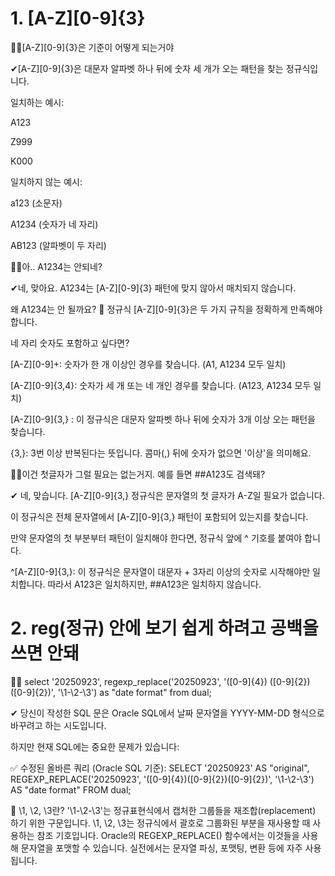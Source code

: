 # 1. [A-Z][0-9]{3}

🤷‍♀️[A-Z][0-9]{3}은 기준이 어떻게 되는거야

✔[A-Z][0-9]{3}은 대문자 알파벳 하나 뒤에 숫자 세 개가 오는 패턴을 찾는 정규식입니다.

일치하는 예시:

A123

Z999

K000

일치하지 않는 예시:

a123 (소문자)

A1234 (숫자가 네 자리)

AB123 (알파벳이 두 자리)

🤷‍♀️아.. A1234는 안되네?

✔네, 맞아요. A1234는 [A-Z][0-9]{3} 패턴에 맞지 않아서 매치되지 않습니다.

왜 A1234는 안 될까요? 🤔
정규식 [A-Z][0-9]{3}은 두 가지 규칙을 정확하게 만족해야 합니다.

네 자리 숫자도 포함하고 싶다면?

[A-Z][0-9]+: 숫자가 한 개 이상인 경우를 찾습니다. (A1, A1234 모두 일치)

[A-Z][0-9]{3,4}: 숫자가 세 개 또는 네 개인 경우를 찾습니다. (A123, A1234 모두 일치)

[A-Z][0-9]{3,} : 이 정규식은 대문자 알파벳 하나 뒤에 숫자가 3개 이상 오는 패턴을 찾습니다.

{3,}: 3번 이상 반복된다는 뜻입니다. 콤마(,) 뒤에 숫자가 없으면 '이상'을 의미해요.

🤷‍♀️이건 첫글자가 그럴 필요는 없는거지. 예를 들면 ##A123도 검색돼?

✔ 네, 맞습니다. [A-Z][0-9]{3,} 정규식은 문자열의 첫 글자가 A-Z일 필요가 없습니다.

이 정규식은 전체 문자열에서 [A-Z][0-9]{3,} 패턴이 포함되어 있는지를 찾습니다.

만약 문자열의 첫 부분부터 패턴이 일치해야 한다면, 정규식 앞에 ^ 기호를 붙여야 합니다.

^[A-Z][0-9]{3,}: 이 정규식은 문자열이 대문자 + 3자리 이상의 숫자로 시작해야만 일치합니다. 따라서 A123은 일치하지만, ##A123은 일치하지 않습니다.

# 2. reg(정규) 안에 보기 쉽게 하려고 공백을 쓰면 안돼
🤷‍♀️
select '20250923',
        regexp_replace('20250923', '([0-9]{4}) ([0-9]{2}) ([0-9]{2})',
                    '\1-\2-\3') as "date format"
                    from dual;
                    
✔ 당신이 작성한 SQL 문은 Oracle SQL에서 날짜 문자열을 YYYY-MM-DD 형식으로 바꾸려고 하는 시도입니다.

하지만 현재 SQL에는 중요한 문제가 있습니다:

✅ 수정된 올바른 쿼리 (Oracle SQL 기준):
SELECT 
    '20250923' AS "original",
    REGEXP_REPLACE('20250923', '([0-9]{4})([0-9]{2})([0-9]{2})', '\1-\2-\3') AS "date format"
FROM dual;


🔁 \1, \2, \3란?
'\1-\2-\3'는 정규표현식에서 캡처한 그룹들을 재조합(replacement) 하기 위한 구문입니다.
\1, \2, \3는 정규식에서 괄호로 그룹화된 부분을 재사용할 때 사용하는 참조 기호입니다.
Oracle의 REGEXP_REPLACE() 함수에서는 이것들을 사용해 문자열을 포맷할 수 있습니다.
실전에서는 문자열 파싱, 포맷팅, 변환 등에 자주 사용됩니다.
